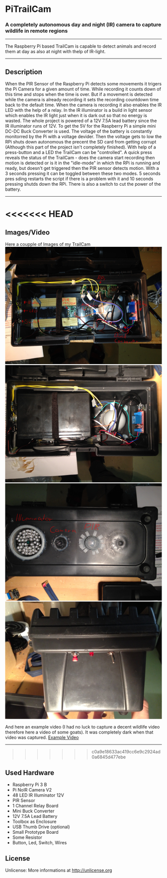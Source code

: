 # PiTrailCam
### A completely autonomous day and night (IR) camera to capture wildlife in remote regions

---

The Raspberry Pi based TrailCam is capable to detect animals and record them at day as also at night with thelp of IR-light.

---
## Description
When the PIR Sensor of the Raspberry Pi detects some movements it trigers the Pi Camera for a given amount of time. While recording it counts down of this time and stops when the time is over. But if a movement is detected while the camera is already recording it sets the recording countdown time back to the default time. When the camera is recording it also enables the IR LED with the help of a relay. In the IR illuminator is a build in light sensor which enables the IR light just when it is dark out so that no energy is wasted.
The whole project is powered of a 12V 7.5A lead battery since the IR illuminator runs of 12V. To get the 5V for the Raspberry Pi a simple mini DC-DC Buck Converter is used. The voltage of the battery is constantly monitorred by the Pi with a voltage devider. Then the voltage gets to low the RPi shuts down autonomous the precent the SD card from getting corrupt (Although this part of the project isn't completely finished).
With help of a press-button and a LED the TrailCam can be "controlled". A quick press reveals the status of the TrailCam - does the camera start recording then motion is detected or is it in the "idle-mode" in which the RPi is running and ready, but doesn't get triggered then the PIR sensor detects motion. With a 3 seconds pressing it can be toggled between these two modes. 5 seconds pres	sding restarts the script if there is a problem with it and 10 seconds pressing shutds down the RPi.
There is also a switch to cut the power of the battery.

---
<<<<<<< HEAD
=======
## Images/Video

Here a coupple of Images of my TrailCam
![Inside of the TrailCam without the battery](img/img1.jpg)
![Inside of the TrailCam with the battery (but withoug the RPi and NoIR Camera)](img/img2.jpg)
![The TrailCam from the outside](img/img3.jpg)
![The controlls of the TrailCam](img/img4.jpg)

And here an example video (I had no luck to capture a decent wildlife video therefore here a video of some goats). It was completely dark when that video was captured.
[Example Video](https://www.youtube.com/watch?v=FnG7y7HwxYM&feature=youtu.be)


---
>>>>>>> c0a9e18633ac419cc6e9c2924ad0a6845d477ebe
## Used Hardware
- Raspberry Pi 3 B
- Pi NoIR Camera V2
- 48 LED IR Illuminator 12V
- PIR Sensor
- 1 Channel Relay Board
- Mini Buck Converter
- 12V 7.5A Lead Battery
- Toolbox as Enclosure
- USB Thumb Drive (optional)
- Small Prototype Board
- Some Resistor
- Button, Led, Switch, Wires

## License
Unlicense: More informations at <http://unlicense.org>







